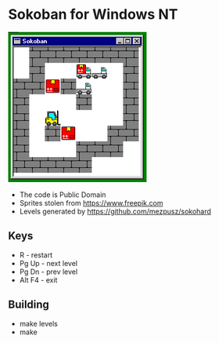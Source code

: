 # Sokoban for Windows NT

![sokoban](sokoban.png)

- The code is Public Domain
- Sprites stolen from https://www.freepik.com
- Levels generated by https://github.com/mezpusz/sokohard

## Keys

- R - restart
- Pg Up - next level
- Pg Dn - prev level
- Alt F4 - exit

## Building

- make levels
- make